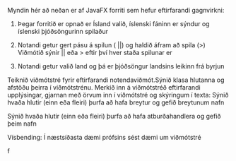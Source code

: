 Myndin hér að neðan er af JavaFX forriti sem hefur eftirfarandi gagnvirkni:

1) Þegar forritið er opnað er Ísland valið, íslenski fáninn er sýndur og íslenski þjóðsöngurinn spilaður

2) Notandi getur gert pásu á spilun ( ||) og haldið áfram að spila (>) Viðmótið sýnir || eða > eftir því hver staða spilunar er

3) Notandi getur valið land og þá er þjóðsöngur landsins leikinn frá byrjun


Teiknið viðmótstré fyrir eftirfarandi notendaviðmót.Sýnið klasa hlutanna og afstöðu þeirra í viðmótstrénu.
Merkið inn á viðmótstréð eftirfarandi upplýsingar, gjarnan með örvum inn í viðmótstré og skýringum í texta:
Sýnið hvaða hlutir (einn eða fleiri) þurfa að hafa breytur og gefið breytunum nafn

Sýnið hvaða hlutir (einn eða fleiri) þurfa að hafa atburðahandlera og gefið þeim nafn


Vísbending: Í næstsíðasta dæmi prófsins sést dæmi um viðmótstré

f